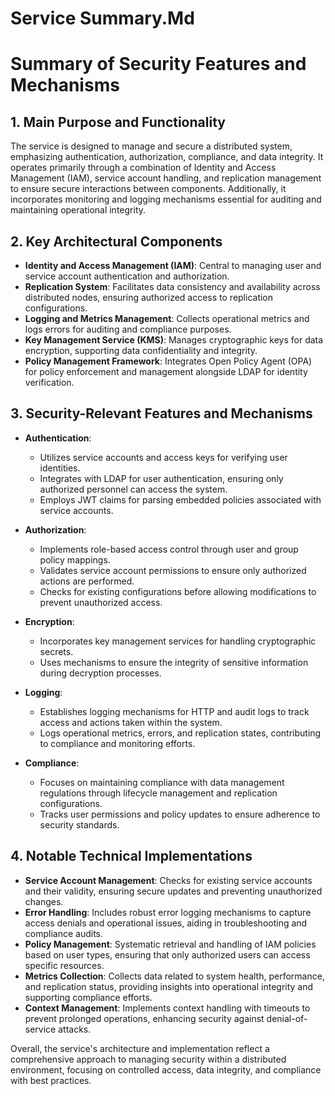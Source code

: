 # Service Summary.Md

# Summary of Security Features and Mechanisms

## 1. Main Purpose and Functionality
The service is designed to manage and secure a distributed system, emphasizing authentication, authorization, compliance, and data integrity. It operates primarily through a combination of Identity and Access Management (IAM), service account handling, and replication management to ensure secure interactions between components. Additionally, it incorporates monitoring and logging mechanisms essential for auditing and maintaining operational integrity.

## 2. Key Architectural Components
- **Identity and Access Management (IAM)**: Central to managing user and service account authentication and authorization.
- **Replication System**: Facilitates data consistency and availability across distributed nodes, ensuring authorized access to replication configurations.
- **Logging and Metrics Management**: Collects operational metrics and logs errors for auditing and compliance purposes.
- **Key Management Service (KMS)**: Manages cryptographic keys for data encryption, supporting data confidentiality and integrity.
- **Policy Management Framework**: Integrates Open Policy Agent (OPA) for policy enforcement and management alongside LDAP for identity verification.

## 3. Security-Relevant Features and Mechanisms
- **Authentication**:
  - Utilizes service accounts and access keys for verifying user identities.
  - Integrates with LDAP for user authentication, ensuring only authorized personnel can access the system.
  - Employs JWT claims for parsing embedded policies associated with service accounts.
  
- **Authorization**:
  - Implements role-based access control through user and group policy mappings.
  - Validates service account permissions to ensure only authorized actions are performed.
  - Checks for existing configurations before allowing modifications to prevent unauthorized access.
  
- **Encryption**:
  - Incorporates key management services for handling cryptographic secrets.
  - Uses mechanisms to ensure the integrity of sensitive information during decryption processes.
  
- **Logging**:
  - Establishes logging mechanisms for HTTP and audit logs to track access and actions taken within the system.
  - Logs operational metrics, errors, and replication states, contributing to compliance and monitoring efforts.
  
- **Compliance**:
  - Focuses on maintaining compliance with data management regulations through lifecycle management and replication configurations.
  - Tracks user permissions and policy updates to ensure adherence to security standards.

## 4. Notable Technical Implementations
- **Service Account Management**: Checks for existing service accounts and their validity, ensuring secure updates and preventing unauthorized changes.
- **Error Handling**: Includes robust error logging mechanisms to capture access denials and operational issues, aiding in troubleshooting and compliance audits.
- **Policy Management**: Systematic retrieval and handling of IAM policies based on user types, ensuring that only authorized users can access specific resources.
- **Metrics Collection**: Collects data related to system health, performance, and replication status, providing insights into operational integrity and supporting compliance efforts.
- **Context Management**: Implements context handling with timeouts to prevent prolonged operations, enhancing security against denial-of-service attacks.

Overall, the service's architecture and implementation reflect a comprehensive approach to managing security within a distributed environment, focusing on controlled access, data integrity, and compliance with best practices.